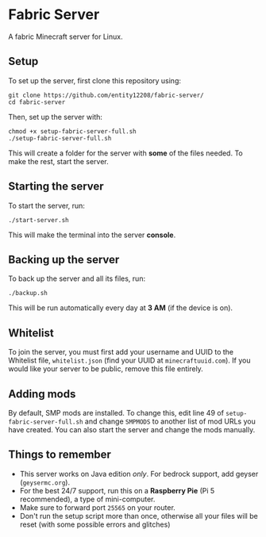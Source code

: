 # Fabric Server
A fabric Minecraft server for Linux.

## Setup
To set up the server, first clone this repository using:
```
git clone https://github.com/entity12208/fabric-server/
cd fabric-server
```
Then, set up the server with:
```
chmod +x setup-fabric-server-full.sh
./setup-fabric-server-full.sh
```
This will create a folder for the server with **some** of the files needed. To make the rest, start the server.
## Starting the server
To start the server, run:
```
./start-server.sh
```
This will make the terminal into the server **console**.
## Backing up the server
To back up the server and all its files, run:
```
./backup.sh
```
This will be run automatically every day at **3 AM** (if the device is on).
## Whitelist
To join the server, you must first add your username and UUID to the Whitelist file, `whitelist.json` (find your UUID at `minecraftuuid.com`). If you would like your server to be public, remove this file entirely.
## Adding mods
By default, SMP mods are installed. To change this, edit line 49 of `setup-fabric-server-full.sh` and change `SMPMODS` to another list of mod URLs you have created. You can also start the server and change the mods manually.
## Things to remember
* This server works on Java edition *only*. For bedrock support, add geyser (`geysermc.org`).
* For the best 24/7 support, run this on a **Raspberry Pie** (Pi 5 recommended), a type of mini-computer.
* Make sure to forward port `25565` on your router.
* Don't run the setup script more than once, otherwise all your files will be reset (with some possible errors and glitches)
